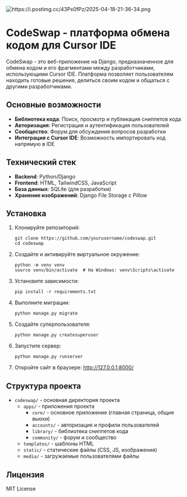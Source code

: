 <picture>
 <source media="(prefers-color-scheme: dark)" srcset="YOUR-DARKMODE-IMAGE">
 <source media="(prefers-color-scheme: light)" srcset="YOUR-LIGHTMODE-IMAGE">
 <img alt="https://i.postimg.cc/43Px0fPz/2025-04-18-21-36-34.png" src="https://i.postimg.cc/43Px0fPz/2025-04-18-21-36-34.png">
</picture>



# CodeSwap - платформа обмена кодом для Cursor IDE

CodeSwap - это веб-приложение на Django, предназначенное для обмена кодом и его фрагментами между разработчиками, использующими Cursor IDE. Платформа позволяет пользователям находить готовые решения, делиться своим кодом и общаться с другими разработчиками.

## Основные возможности

- **Библиотека кода**: Поиск, просмотр и публикация сниппетов кода
- **Авторизация**: Регистрация и аутентификация пользователей
- **Сообщество**: Форум для обсуждения вопросов разработки
- **Интеграция с Cursor IDE**: Возможность импортировать код напрямую в IDE

## Технический стек

- **Backend**: Python/Django
- **Frontend**: HTML, TailwindCSS, JavaScript
- **База данных**: SQLite (для разработки)
- **Хранение изображений**: Django File Storage с Pillow

## Установка

1. Клонируйте репозиторий:
   ```
   git clone https://github.com/yourusername/codeswap.git
   cd codeswap
   ```

2. Создайте и активируйте виртуальное окружение:
   ```
   python -m venv venv
   source venv/bin/activate  # На Windows: venv\Scripts\activate
   ```

3. Установите зависимости:
   ```
   pip install -r requirements.txt
   ```

4. Выполните миграции:
   ```
   python manage.py migrate
   ```

5. Создайте суперпользователя:
   ```
   python manage.py createsuperuser
   ```

6. Запустите сервер:
   ```
   python manage.py runserver
   ```

7. Откройте сайт в браузере: http://127.0.0.1:8000/

## Структура проекта

- `codeswap/` - основная директория проекта
  - `apps/` - приложения проекта
    - `core/` - основное приложение (главная страница, общие вьюхи)
    - `accounts/` - авторизация и профили пользователей
    - `library/` - библиотека сниппетов кода
    - `community/` - форум и сообщество
  - `templates/` - шаблоны HTML
  - `static/` - статические файлы (CSS, JS, изображения)
  - `media/` - загружаемые пользователями файлы

## Лицензия

MIT License 
